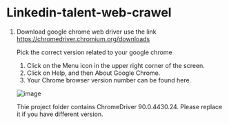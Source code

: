 # Linkedin-talent-web-crawel
1. Download google chrome web driver use the link
https://chromedriver.chromium.org/downloads

      Pick the correct version related to your google chrome
      1. Click on the Menu icon in the upper right corner of the screen.
      2. Click on Help, and then About Google Chrome.
      3. Your Chrome browser version number can be found here.
      
      ![image](https://user-images.githubusercontent.com/46506718/118541122-357cf300-b706-11eb-8d18-aa707a523031.png)
         
      Thie project folder contains ChromeDriver 90.0.4430.24. Please replace it if you have different version.
      
